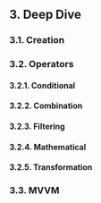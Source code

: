 ## 3. Deep Dive
### 3.1. Creation <a name="Creation"></a>
### 3.2. Operators <a name="Operators"></a>
#### 3.2.1. Conditional
#### 3.2.2. Combination
#### 3.2.3. Filtering
#### 3.2.4. Mathematical
#### 3.2.5. Transformation
### 3.3. MVVM <a name="MVVM"></a>